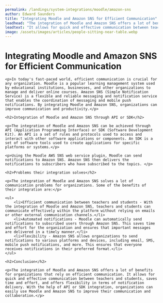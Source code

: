 ```yaml
---
permalink: /landings/system-integrations/moodle/amazon-sns
author: Edward Saunders
title: "Integrating Moodle and Amazon SNS for Efficient Communication"
leadhead: "The integration of Moodle and Amazon SNS offers a lot of benefits for organizations that rely on efficient communication"
leadtext: "It allows for quick and effective communication between teachers and students, saves time and effort, and offers flexibility in terms of notification delivery. With the help of API or SDK integration, organizations can easily use Moodle and Amazon SNS to improve their communication and collaboration."
image: /assets/images/articles/people-sitting-near-table.webp
---
```

<div class="arttext">
	<h1>Integrating Moodle and Amazon SNS for Efficient Communication</h1>

	<p>In today's fast-paced world, efficient communication is crucial for any organization. Moodle is a popular learning management system used by educational institutions, businesses, and other organizations to manage and deliver online courses. Amazon SNS (Simple Notification Service) is a flexible and reliable messaging and notification service that enables the coordination of messaging and mobile push notifications. By integrating Moodle and Amazon SNS, organizations can improve communication and productivity.</p>

	<h2>Integration of Moodle and Amazon SNS through API or SDK</h2>

	<p>The integration of Moodle and Amazon SNS can be achieved through API (Application Programming Interface) or SDK (Software Development Kit). An API is a set of rules and protocols used to access and interact with other software applications or components. An SDK is a set of software tools used to create applications for specific platforms or systems.</p>

	<p>Using the Moodle AWS SNS web service plugin, Moodle can send notifications to Amazon SNS. Amazon SNS then delivers the notifications to subscribers who have subscribed to the topics. </p>

	<h2>Problems their integration solves</h2>

	<p>The integration of Moodle and Amazon SNS solves a lot of communication problems for organizations. Some of the benefits of their integration are:</p>

	<ul>
		<li>Efficient communication between teachers and students - With the integration of Moodle and Amazon SNS, teachers and students can communicate effectively within the platform without relying on emails or other external communication channels.</li>
		<li>Automated notifications - Moodle can automatically send notifications to subscribed users through Amazon SNS. This saves time and effort for the organization and ensures that important messages are delivered in a timely manner.</li>
		<li>Flexibility - Amazon SNS allows organizations to send notifications to various platforms and devices, including email, SMS, mobile push notifications, and more. This ensures that everyone receives notifications in their preferred format.</li>
	</ul>

	<h2>Conclusion</h2>

	<p>The integration of Moodle and Amazon SNS offers a lot of benefits for organizations that rely on efficient communication. It allows for quick and effective communication between teachers and students, saves time and effort, and offers flexibility in terms of notification delivery. With the help of API or SDK integration, organizations can easily use Moodle and Amazon SNS to improve their communication and collaboration.</p>

</div>